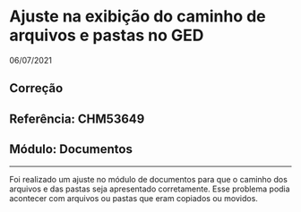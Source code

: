 # Ajuste na exibição do caminho de arquivos e pastas no GED
06/07/2021
## Correção
## Referência: CHM53649
## Módulo: Documentos
***

Foi realizado um ajuste no módulo de documentos para que o caminho dos arquivos e das pastas seja apresentado corretamente. Esse problema podia acontecer com arquivos ou pastas que eram copiados ou movidos.
